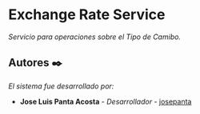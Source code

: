 # Exchange Rate Service

_Servicio para operaciones sobre el Tipo de Camibo._ 

## Autores ✒️

_El sistema fue desarrollado por:_

* **Jose Luis Panta Acosta** - *Desarrollador* - [josepanta](https://github.com/josepanta)
